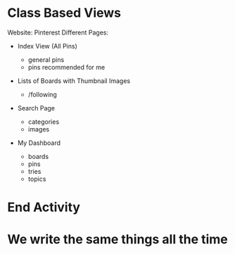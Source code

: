 # Class Based Views
Website: Pinterest
Different Pages:
- Index View (All Pins)
    - general pins
    - pins recommended for me

- Lists of Boards with Thumbnail Images
    - /following

- Search Page
    - categories
    - images

- My Dashboard
    - boards
    - pins
    - tries
    - topics

# End Activity

# We write the same things all the time
